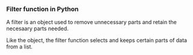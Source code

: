### Filter function in Python

A filter is an object used to remove unnecessary parts and retain the necesaary parts needed.

Like the object, the filter function selects and keeps certain parts of data from a list.
